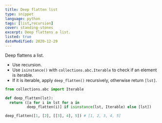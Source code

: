 ```yaml
---
title: Deep flatten list
type: snippet
language: python
tags: [list,recursion]
cover: standing-stones
excerpt: Deep flattens a list.
listed: true
dateModified: 2020-12-29
---
```


Deep flattens a list.

- Use recursion.
- Use `isinstance()` with `collections.abc.Iterable` to check if an element is iterable.
- If it is iterable, apply `deep_flatten()` recursively, otherwise return `[lst]`.

```py
from collections.abc import Iterable

def deep_flatten(lst):
  return ([a for i in lst for a in
          deep_flatten(i)] if isinstance(lst, Iterable) else [lst])

deep_flatten([1, [2], [[3], 4], 5]) # [1, 2, 3, 4, 5]
```
